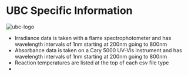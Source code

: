 # UBC Specific Information 
![ubc-logo](https://github.com/user-attachments/assets/6449e2ac-d19d-41f3-93eb-f0649d5c9237)
- Irradiance data is taken with a flame spectrophotometer and has wavelength intervals of 1nm starting at 200nm going to 800nm 
- Absorbance data is taken on a Cary 5000 UV-Vis instrument and has wavelength intervals of 1nm starting at 200nm going to 800nm
- Reaction temperatures are listed at the top of each csv file type
- 
